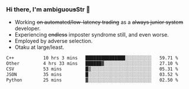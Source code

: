 ### Hi there, I'm ambiguou~~s~~Str 👋

<!--
**ambiguoustexture/ambiguoustexture** is a ✨ _special_ ✨ repository because its `README.md` (this file) appears on your GitHub profile.

Here are some ideas to get you started:
-->
- Working ~~on automated/low-latency trading~~ as a ~~always junior system~~ developer.
- Experiencing ~~endless~~ imposter syndrome still, and even worse.
- Employed by adverse selection.
- Otaku at large/least.

<!--START_SECTION:waka-->

```txt
C++           10 hrs 3 mins   ███████████████░░░░░░░░░░   59.71 %
Other         4 hrs 33 mins   ██████▓░░░░░░░░░░░░░░░░░░   27.10 %
CSV           53 mins         █▒░░░░░░░░░░░░░░░░░░░░░░░   05.31 %
JSON          35 mins         █░░░░░░░░░░░░░░░░░░░░░░░░   03.52 %
Python        25 mins         ▓░░░░░░░░░░░░░░░░░░░░░░░░   02.50 %
```

<!--END_SECTION:waka-->
